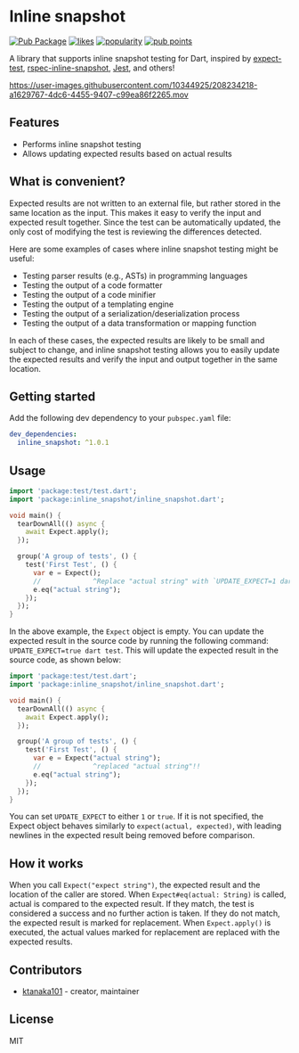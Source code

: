 # Inline snapshot

[![Pub Package](https://img.shields.io/pub/v/inline_snapshot.svg)](https://pub.dev/packages/inline_snapshot) [![likes](https://img.shields.io/pub/likes/inline_snapshot?logo=dart)](https://pub.dev/packages/inline_snapshot/score) [![popularity](https://img.shields.io/pub/popularity/inline_snapshot?logo=dart)](https://pub.dev/packages/inline_snapshot/score) [![pub points](https://img.shields.io/pub/points/inline_snapshot?logo=dart)](https://pub.dev/packages/inline_snapshot/score)

A library that supports inline snapshot testing for Dart, inspired by [expect-test](https://github.com/rust-analyzer/expect-test), [rspec-inline-snapshot](https://github.com/Hummingbird-RegTech/rspec-inline-snapshot), [Jest](https://jestjs.io/), and others!

https://user-images.githubusercontent.com/10344925/208234218-a1629767-4dc6-4455-9407-c99ea86f2265.mov

## Features

- Performs inline snapshot testing
- Allows updating expected results based on actual results

## What is convenient?

Expected results are not written to an external file, but rather stored in the same location as the input. This makes it easy to verify the input and expected result together. Since the test can be automatically updated, the only cost of modifying the test is reviewing the differences detected.

Here are some examples of cases where inline snapshot testing might be useful:

- Testing parser results (e.g., ASTs) in programming languages
- Testing the output of a code formatter
- Testing the output of a code minifier
- Testing the output of a templating engine
- Testing the output of a serialization/deserialization process
- Testing the output of a data transformation or mapping function

In each of these cases, the expected results are likely to be small and subject to change, and inline snapshot testing allows you to easily update the expected results and verify the input and output together in the same location.

## Getting started

Add the following dev dependency to your `pubspec.yaml` file:

```yml
dev_dependencies:
  inline_snapshot: ^1.0.1
```

## Usage

```dart
import 'package:test/test.dart';
import 'package:inline_snapshot/inline_snapshot.dart';

void main() {
  tearDownAll(() async {
    await Expect.apply();
  });

  group('A group of tests', () {
    test('First Test', () {
      var e = Expect();
      //             ^Replace "actual string" with `UPDATE_EXPECT=1 dart test`
      e.eq("actual string");
    });
  });
}
```

In the above example, the `Expect` object is empty. You can update the expected result in the source code by running the following command: `UPDATE_EXPECT=true dart test`.
This will update the expected result in the source code, as shown below:

```dart
import 'package:test/test.dart';
import 'package:inline_snapshot/inline_snapshot.dart';

void main() {
  tearDownAll(() async {
    await Expect.apply();
  });

  group('A group of tests', () {
    test('First Test', () {
      var e = Expect("actual string");
      //             ^replaced "actual string"!!
      e.eq("actual string");
    });
  });
}
```

You can set `UPDATE_EXPECT` to either `1` or `true`.
If it is not specified, the Expect object behaves similarly to `expect(actual, expected)`, with leading newlines in the expected result being removed before comparison.

## How it works

When you call `Expect("expect string")`, the expected result and the location of the caller are stored. When `Expect#eq(actual: String)` is called, actual is compared to the expected result. If they match, the test is considered a success and no further action is taken. If they do not match, the expected result is marked for replacement. When `Expect.apply()` is executed, the actual values marked for replacement are replaced with the expected results.

## Contributors

- [ktanaka101](https://github.com/ktanaka101) - creator, maintainer

## License

MIT
